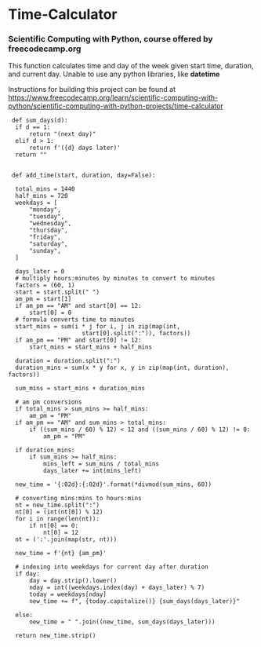 # Time-Calculator
### Scientific Computing with Python, course offered by freecodecamp.org

This function calculates time and day of the week given start time, duration, and current day. Unable to use any python libraries, like **datetime**

Instructions for building this project can be found at https://www.freecodecamp.org/learn/scientific-computing-with-python/scientific-computing-with-python-projects/time-calculator

     def sum_days(d):
      if d == 1:
          return "(next day)"
      elif d > 1:
          return f'({d} days later)'
      return ""


     def add_time(start, duration, day=False):

      total_mins = 1440
      half_mins = 720
      weekdays = [
          "monday",
          "tuesday",
          "wednesday",
          "thursday",
          "friday",
          "saturday",
          "sunday",
      ]

      days_later = 0
      # multiply hours:minutes by minutes to convert to minutes
      factors = (60, 1) 
      start = start.split(" ")
      am_pm = start[1]
      if am_pm == "AM" and start[0] == 12:
          start[0] = 0
      # formula converts time to minutes
      start_mins = sum(i * j for i, j in zip(map(int, 
                         start[0].split(":")), factors)) 
      if am_pm == "PM" and start[0] != 12:
          start_mins = start_mins + half_mins

      duration = duration.split(":")
      duration_mins = sum(x * y for x, y in zip(map(int, duration), factors))

      sum_mins = start_mins + duration_mins

      # am pm conversions
      if total_mins > sum_mins >= half_mins:
          am_pm = "PM"
      if am_pm == "AM" and sum_mins > total_mins:
          if ((sum_mins / 60) % 12) < 12 and ((sum_mins / 60) % 12) != 0:
              am_pm = "PM"

      if duration_mins:
          if sum_mins >= half_mins:
              mins_left = sum_mins / total_mins
              days_later += int(mins_left)

      new_time = '{:02d}:{:02d}'.format(*divmod(sum_mins, 60))

      # converting mins:mins to hours:mins
      nt = new_time.split(":")
      nt[0] = (int(nt[0]) % 12) 
      for i in range(len(nt)):
          if nt[0] == 0:
              nt[0] = 12
      nt = (':'.join(map(str, nt)))

      new_time = f'{nt} {am_pm}'

      # indexing into weekdays for current day after duration
      if day:
          day = day.strip().lower()
          nday = int((weekdays.index(day) + days_later) % 7)
          today = weekdays[nday]
          new_time += f", {today.capitalize()} {sum_days(days_later)}"

      else:
          new_time = " ".join((new_time, sum_days(days_later)))

      return new_time.strip()
